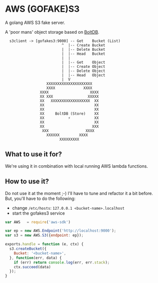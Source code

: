 # AWS (GOFAKE)S3 

A golang AWS S3 fake server.

A 'poor mans' object storage based on [BoltDB](https://github.com/boltdb/bolt).

```
  s3client -> [gofakes3:9000] -- Get    Bucket (List)
                          ^  |-- Create Bucket
                          |  |-- Delete Bucket
                          |  |-- Head   Bucket
                          |  |
                          |  |-- Get    Object
                          |  |-- Create Object
                          |  |-- Delete Object
                          |  |-- Head   Object
                          |  V
                   XXXXXXXXXXXXXXXXXXXXX
                   XXXX             XXXX
                XXXX                   XXXX
                XX XXX                XXXXX
                XX   XXXXXXXXXXXXXXXXXX  XX
                XX                       XX
                XX                       XX
                XX     BoltDB (Store)    XX
                XX           ⚡️           XX
                XX                       XX
                XX                      XXX
                 XXX                 XXXX
                   XXXXXX         XXXX
                         XXXXXXXXX
```

## What to use it for?

We're using it in combination with local running AWS lambda functions.

## How to use it?

Do not use it at the moment ;-) I'll have to tune and refactor it a bit before.
But, you'll have to do the following:

- change `/etc/hosts`: `127.0.0.1 <bucket-name>.localhost`
- start the gofakes3 service

```javascript
var AWS   = require('aws-sdk')

var ep = new AWS.Endpoint('http://localhost:9000');
var s3 = new AWS.S3({endpoint: ep});

exports.handle = function (e, ctx) {
  s3.createBucket({
    Bucket: '<bucket-name>',
  }, function(err, data) {
    if (err) return console.log(err, err.stack);
    ctx.succeed(data)
  });
}
```


